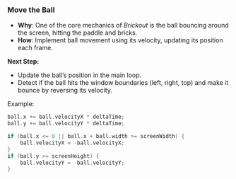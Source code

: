 
### **Move the Ball**

* **Why**: One of the core mechanics of _Brickout_ is the ball bouncing around the screen, hitting the paddle and bricks.
* **How**: Implement ball movement using its velocity, updating its position each frame.

**Next Step:**

*   Update the ball’s position in the main loop.
*   Detect if the ball hits the window boundaries (left, right, top) and make it bounce by reversing its velocity.

Example:

```c
ball.x += ball.velocityX * deltaTime;
ball.y += ball.velocityY * deltaTime;

if (ball.x <= 0 || ball.x + ball.width >= screenWidth) {
    ball.velocityX = -ball.velocityX;
}
if (ball.y >= screenHeight) {
    ball.velocityY = -ball.velocityY;
}
```
